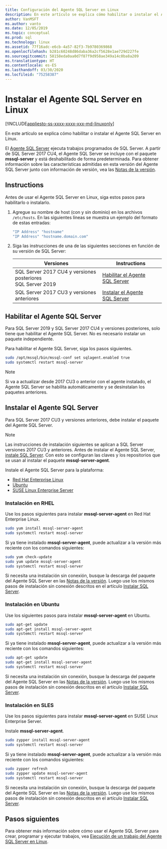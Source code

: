 ```yaml
---
title: Configuración del Agente SQL Server en Linux
description: En este artículo se explica cómo habilitar o instalar el Agente SQL Server en Linux.
author: VanMSFT
ms.author: vanto
ms.date: 12/05/2019
ms.topic: conceptual
ms.prod: sql
ms.technology: linux
ms.assetid: 77f16adc-e6cb-4a57-82f3-7b9780369868
ms.openlocfilehash: b281c60248d86daba36a2cf5628e1ae729d227fe
ms.sourcegitcommit: 58158eda0aa0d7f87f9d958ae349a14c0ba8a209
ms.translationtype: HT
ms.contentlocale: es-ES
ms.lasthandoff: 03/30/2020
ms.locfileid: "75258387"
---
```

# <a name="install-sql-server-agent-on-linux"></a>Instalar el Agente SQL Server en Linux

[!INCLUDE[appliesto-ss-xxxx-xxxx-xxx-md-linuxonly](../includes/appliesto-ss-xxxx-xxxx-xxx-md-linuxonly.md)]

En este artículo se explica cómo habilitar o instalar el Agente SQL Server en Linux.

El [Agente SQL Server](https://docs.microsoft.com/sql/ssms/agent/sql-server-agent) ejecuta trabajos programados de SQL Server. A partir de SQL Server 2017 CU4, el Agente SQL Server se incluye con el paquete **mssql-server** y está deshabilitado de forma predeterminada. Para obtener información sobre las características admitidas en esta versión del Agente SQL Server junto con información de versión, vea las [Notas de la versión](sql-server-linux-release-notes.md).

## <a name="instructions"></a>Instructions

Antes de usar el Agente SQL Server en Linux, siga estos pasos para habilitarlo o instalarlo.

1. Agregue su nombre de host (con y sin dominio) en los archivos `/etc/hosts`. En las siguientes líneas se muestra un ejemplo del formato de estas entradas:

   ```bash
   "IP Address" "hostname"
   "IP Address" "hostname.domain.com"
   ```

1. Siga las instrucciones de una de las siguientes secciones en función de su versión de SQL Server:

   | Versiones | Instructions |
   |---|---|
   | SQL Server 2017 CU4 y versiones posteriores</br>SQL Server 2019 | [Habilitar el Agente SQL Server](#EnableAgentAfterCU4) |
   | SQL Server 2017 CU3 y versiones anteriores | [Instalar el Agente SQL Server](#InstallAgentBelowCU4) |

## <a name="enable-the-sql-server-agent"></a><a id="EnableAgentAfterCU4"></a>Habilitar el Agente SQL Server

Para SQL Server 2019 y SQL Server 2017 CU4 y versiones posteriores, solo tiene que habilitar el Agente SQL Server. No es necesario instalar un paquete independiente.

Para habilitar el Agente SQL Server, siga los pasos siguientes.

```bash
sudo /opt/mssql/bin/mssql-conf set sqlagent.enabled true 
sudo systemctl restart mssql-server
```

> [!NOTE]
> Si va a actualizar desde 2017 CU3 o anterior con el agente instalado, el Agente SQL Server se habilita automáticamente y se desinstalan los paquetes anteriores.  

## <a name="install-the-sql-server-agent"></a><a name="InstallAgentBelowCU4"></a>Instalar el Agente SQL Server

Para SQL Server 2017 CU3 y versiones anteriores, debe instalar el paquete del Agente SQL Server.

> [!NOTE]
> Las instrucciones de instalación siguientes se aplican a SQL Server versiones 2017 CU3 y anteriores. Antes de instalar el Agente SQL Server, [instale SQL Server](sql-server-linux-setup.md#platforms). Con esto se configuran las claves y los repositorios que se usan al instalar el paquete **mssql-server-agent**.

Instale el Agente SQL Server para la plataforma:
- [Red Hat Enterprise Linux](#RHEL)
- [Ubuntu](#ubuntu)
- [SUSE Linux Enterprise Server](#SLES)

### <a name=""></a><a name="RHEL">Instalación en RHEL</a>

Use los pasos siguientes para instalar **mssql-server-agent** en Red Hat Enterprise Linux. 

```bash
sudo yum install mssql-server-agent
sudo systemctl restart mssql-server
```

Si ya tiene instalado **mssql-server-agent**, puede actualizar a la versión más reciente con los comandos siguientes:

```bash
sudo yum check-update
sudo yum update mssql-server-agent
sudo systemctl restart mssql-server
```

Si necesita una instalación sin conexión, busque la descarga del paquete del Agente SQL Server en las [Notas de la versión](sql-server-linux-release-notes.md). Luego use los mismos pasos de instalación sin conexión descritos en el artículo [Instalar SQL Server](sql-server-linux-setup.md#offline).

### <a name=""></a><a name="ubuntu">Instalación en Ubuntu</a>

Use los siguientes pasos para instalar **mssql-server-agent** en Ubuntu. 

```bash
sudo apt-get update 
sudo apt-get install mssql-server-agent
sudo systemctl restart mssql-server
```

Si ya tiene instalado **mssql-server-agent**, puede actualizar a la versión más reciente con los comandos siguientes:

```bash
sudo apt-get update 
sudo apt-get install mssql-server-agent
sudo systemctl restart mssql-server
```

Si necesita una instalación sin conexión, busque la descarga del paquete del Agente SQL Server en las [Notas de la versión](sql-server-linux-release-notes.md). Luego use los mismos pasos de instalación sin conexión descritos en el artículo [Instalar SQL Server](sql-server-linux-setup.md#offline).

### <a name=""></a><a name="SLES">Instalación en SLES</a>

Use los pasos siguientes para instalar **mssql-server-agent** en SUSE Linux Enterprise Server. 

Instale **mssql-server-agent**. 

```bash
sudo zypper install mssql-server-agent
sudo systemctl restart mssql-server
```

Si ya tiene instalado **mssql-server-agent**, puede actualizar a la versión más reciente con los comandos siguientes:

```bash
sudo zypper refresh
sudo zypper update mssql-server-agent
sudo systemctl restart mssql-server
```

Si necesita una instalación sin conexión, busque la descarga del paquete del Agente SQL Server en las [Notas de la versión](sql-server-linux-release-notes.md). Luego use los mismos pasos de instalación sin conexión descritos en el artículo [Instalar SQL Server](sql-server-linux-setup.md#offline).

## <a name="next-steps"></a>Pasos siguientes
Para obtener más información sobre cómo usar el Agente SQL Server para crear, programar y ejecutar trabajos, vea [Ejecución de un trabajo del Agente SQL Server en Linux](sql-server-linux-run-sql-server-agent-job.md).
